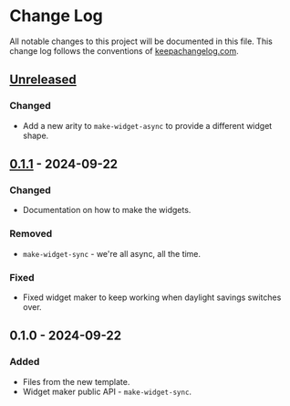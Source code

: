 # Change Log
All notable changes to this project will be documented in this file. This change log follows the conventions of [keepachangelog.com](http://keepachangelog.com/).

## [Unreleased]
### Changed
- Add a new arity to `make-widget-async` to provide a different widget shape.

## [0.1.1] - 2024-09-22
### Changed
- Documentation on how to make the widgets.

### Removed
- `make-widget-sync` - we're all async, all the time.

### Fixed
- Fixed widget maker to keep working when daylight savings switches over.

## 0.1.0 - 2024-09-22
### Added
- Files from the new template.
- Widget maker public API - `make-widget-sync`.

[Unreleased]: https://sourcehost.site/your-name/medication/compare/0.1.1...HEAD
[0.1.1]: https://sourcehost.site/your-name/medication/compare/0.1.0...0.1.1
